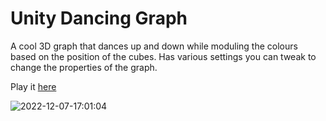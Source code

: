 # Unity Dancing Graph

A cool 3D graph that dances up and down while moduling the colours based on the position of the cubes. Has various settings you can tweak to change the properties of the graph.

Play it [here](https://tradam.itch.io/unity-dancing-graph)

![2022-12-07-17:01:04](https://user-images.githubusercontent.com/11139432/206306260-718aabe9-7ff5-41bb-836d-12cbf706425f.png)
